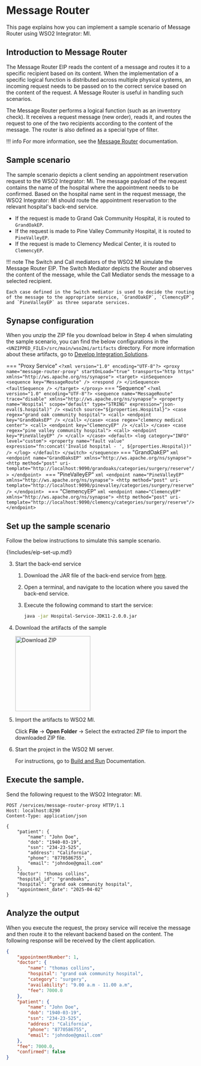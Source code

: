 # Message Router

This page explains how you can implement a sample scenario of Message Router using WSO2 Integrator: MI.

## Introduction to Message Router

The Message Router EIP reads the content of a message and routes it to a specific recipient based on its content. When the implementation of a specific logical function is distributed across multiple physical systems, an incoming request needs to be passed on to the correct service based on the content of the request. A Message Router is useful in handling such scenarios.

The Message Router performs a logical function (such as an inventory check). It receives a request message (new order), reads it, and routes the request to one of the two recipients according to the content of the message. The router is also defined as a special type of filter.

!!! info
    For more information, see the [Message Router](https://www.enterpriseintegrationpatterns.com/patterns/messaging/MessageRouter.html) documentation.  

## Sample scenario

The sample scenario depicts a client sending an appointment reservation request to the WSO2 Integrator: MI. The message payload of the request contains the name of the hospital where the appointment needs to be confirmed. Based on the hospital name sent in the request message, the WSO2 Integrator: MI should route the appointment reservation to the relevant hospital's back-end service.

* If the request is made to Grand Oak Community Hospital, it is routed to `GrandOakEP`.
* If the request is made to Pine Valley Community Hospital, it is routed to `PineValleyEP`.
* If the request is made to Clemency Medical Center, it is routed to `ClemencyEP`.

!!! note
    The Switch and Call mediators of the WSO2 MI simulate the Message Router EIP. The Switch Mediator depicts the Router and observes the content of the message, while the Call Mediator sends the message to a selected recipient.

    Each case defined in the Switch mediator is used to decide the routing of the message to the appropriate service, `GrandOakEP`, `ClemencyEP`, and `PineValleyEP` as three separate services.

## Synapse configuration

When you unzip the ZIP file you download below in Step 4 when simulating the sample scenario, you can find the below configurations in the `<UNZIPPED_FILE>/src/main/wso2mi/artifacts` directory. For more information about these artifacts, go to [Develop Integration Solutions]({{base_path}}/develop/intro-integration-development/).

=== "Proxy Service"
     ```
     <?xml version="1.0" encoding="UTF-8"?>
     <proxy name="message-router-proxy" startOnLoad="true" transports="http https"
         xmlns="http://ws.apache.org/ns/synapse">
         <target>
             <inSequence>
                 <sequence key="MessageRoute" />
                 <respond />
             </inSequence>
             <faultSequence />
         </target>
     </proxy>
     ```
=== "Sequence"
     ```
     <?xml version="1.0" encoding="UTF-8"?>
     <sequence name="MessageRoute" trace="disable" xmlns="http://ws.apache.org/ns/synapse">
         <property name="Hospital" scope="default" type="STRING" expression="json-eval($.hospital)" />
         <switch source="${properties.Hospital}">
             <case regex="grand oak community hospital">
                 <call>
                     <endpoint key="GrandOaksEP" />
                 </call>
             </case>
             <case regex="clemency medical center">
                 <call>
                     <endpoint key="ClemencyEP" />
                 </call>
             </case>
             <case regex="pine valley community hospital">
                 <call>
                     <endpoint key="PineValleyEP" />
                 </call>
             </case>
             <default>
                 <log category="INFO" level="custom">
                     <property name="fault value"
                         expression="fn:concat('Invalid hospital - ', ${properties.Hospital})" />
                 </log>
             </default>
         </switch>
     </sequence>
     ```
=== "GrandOakEP"
     ```xml
     <endpoint name="GrandOaksEP" xmlns="http://ws.apache.org/ns/synapse">
         <http method="post" uri-template="http://localhost:9090/grandoaks/categories/surgery/reserve"/>
     </endpoint>
     ```
=== "PineValleyEP"
     ```xml
     <endpoint name="PineValleyEP" xmlns="http://ws.apache.org/ns/synapse">
         <http method="post" uri-template="http://localhost:9090/pinevalley/categories/surgery/reserve"/>
     </endpoint>
     ```
=== "ClemencyEP"
     ```xml
     <endpoint name="ClemencyEP" xmlns="http://ws.apache.org/ns/synapse">
         <http method="post" uri-template="http://localhost:9090/clemency/categories/surgery/reserve"/>
     </endpoint>
     ```

## Set up the sample scenario

Follow the below instructions to simulate this sample scenario.

{!includes/eip-set-up.md!}

3. Start the back-end service
    1. Download the JAR file of the back-end service from [here](https://github.com/wso2-docs/WSO2_EI/blob/master/Back-End-Service/Hospital-Service-JDK11-2.0.0.jar).
    2. Open a terminal, and navigate to the location where you saved the back-end service.
    3. Execute the following command to start the service:

        ```bash
        java -jar Hospital-Service-JDK11-2.0.0.jar
        ```

4. Download the artifacts of the sample

    <a href="{{base_path}}/assets/attachments/learn/enterprise-integration-patterns/MessageRouter.zip">
    <img src="{{base_path}}/assets/img/integrate/connectors/download-zip.png" width="200" alt="Download ZIP"></a>

6. Import the artifacts to WSO2 MI.

    Click **File** -> **Open Folder** -> Select the extracted ZIP file to import the downloaded ZIP file.

7. Start the project in the WSO2 MI server.

    For instructions, go to [Build and Run]({{base_path}}/develop/deploy-artifacts/#build-and-run) Documentation.

## Execute the sample.

Send the following request to the WSO2 Integrator: MI.

```
POST /services/message-router-proxy HTTP/1.1
Host: localhost:8290
Content-Type: application/json

{
    "patient": {
        "name": "John Doe",
        "dob": "1940-03-19",
        "ssn": "234-23-525",
        "address": "California",
        "phone": "8770586755",
        "email": "johndoe@gmail.com"
    },
    "doctor": "thomas collins",
    "hospital_id": "grandoaks",
    "hospital": "grand oak community hospital",
    "appointment_date": "2025-04-02"
}
```

## Analyze the output

When you execute the request, the proxy service will receive the message and then route it to the relevant backend based on the content. The following response will be received by the client application.

```json
{
    "appointmentNumber": 1,
    "doctor": {
        "name": "thomas collins",
        "hospital": "grand oak community hospital",
        "category": "surgery",
        "availability": "9.00 a.m - 11.00 a.m",
        "fee": 7000.0
    },
    "patient": {
        "name": "John Doe",
        "dob": "1940-03-19",
        "ssn": "234-23-525",
        "address": "California",
        "phone": "8770586755",
        "email": "johndoe@gmail.com"
    },
    "fee": 7000.0,
    "confirmed": false
}
```
